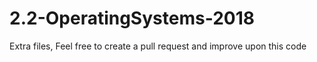 # 2.2-OperatingSystems-2018
Extra files, Feel free to create a pull request and improve upon this code
